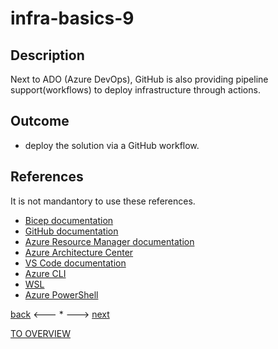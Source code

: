 # infra-basics-9

## Description

Next to ADO (Azure DevOps), GitHub is also providing pipeline support(workflows) to deploy infrastructure through actions. 

## Outcome

- deploy the solution via a GitHub workflow. 

## References

It is not mandantory to use these references.

- [Bicep documentation](https://docs.microsoft.com/en-us/azure/azure-resource-manager/bicep/)
- [GitHub documentation](https://docs.github.com/en)
- [Azure Resource Manager documentation](https://docs.microsoft.com/en-us/azure/azure-resource-manager/)
- [Azure Architecture Center](https://docs.microsoft.com/en-us/azure/architecture/)
- [VS Code documentation](https://code.visualstudio.com/Docs)
- [Azure CLI](https://docs.microsoft.com/en-us/cli/azure/reference-index?view=azure-cli-latest)
- [WSL](https://docs.microsoft.com/en-us/windows/wsl/about)
- [Azure PowerShell](https://docs.microsoft.com/en-us/powershell/azure/?view=azps-6.6.0)

[back](./infra-basics-8.md) <--- * ---> [next](./infra-basics-10.md)

[TO OVERVIEW](../Infrastructure.md)
